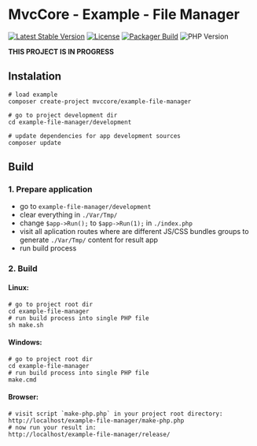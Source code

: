 # MvcCore - Example - File Manager

[![Latest Stable Version](https://img.shields.io/badge/In%20Progress-v5.0.0-brightgreen.svg?style=plastic)](https://github.com/mvccore/example-file-manager/releases)
[![License](https://img.shields.io/badge/Licence-BSD-brightgreen.svg?style=plastic)](https://github.com/mvccore/example-file-manager/blob/master/LICENCE.md)
[![Packager Build](https://img.shields.io/badge/Packager%20Build-passing-brightgreen.svg?style=plastic)](https://github.com/mvccore/packager)
![PHP Version](https://img.shields.io/badge/PHP->=5.3-brightgreen.svg?style=plastic)

**THIS PROJECT IS IN PROGRESS**

## Instalation
```shell
# load example
composer create-project mvccore/example-file-manager

# go to project development dir
cd example-file-manager/development

# update dependencies for app development sources
composer update
```

## Build

### 1. Prepare application
- go to `example-file-manager/development`
- clear everything in `./Var/Tmp/`
- change `$app->Run();` to `$app->Run(1);` in `./index.php`
- visit all aplication routes where are different JS/CSS bundles 
  groups to generate `./Var/Tmp/` content for result app
- run build process

### 2. Build

#### Linux:
```shell
# go to project root dir
cd example-file-manager
# run build process into single PHP file
sh make.sh
```

#### Windows:
```shell
# go to project root dir
cd example-file-manager
# run build process into single PHP file
make.cmd
```

#### Browser:
```shell
# visit script `make-php.php` in your project root directory:
http://localhost/example-file-manager/make-php.php
# now run your result in:
http://localhost/example-file-manager/release/
```
